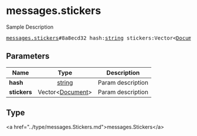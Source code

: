 # messages.stickers

Sample Description

<pre>
<a href="../constructor/messages.stickers.md">messages.stickers</a>#8a8ecd32 hash:<a href="../type/string.md">string</a> stickers:Vector&lt;<a href="../type/Document.md">Document</a>&gt; = <a href="../type/messages.Stickers.md">messages.Stickers</a>;
</pre>

## Parameters

| Name | Type | Description |
|------|:----:|-------------|
| **hash** | <a href="../type/string.md">string</a> | Param description |
| **stickers** | Vector&lt;<a href="../type/Document.md">Document</a>&gt; | Param description |

## Type

&lt;a href=&#34;../type/messages.Stickers.md&#34;&gt;messages.Stickers&lt;/a&gt;

